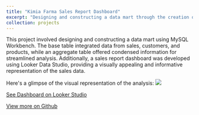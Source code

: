 ```yaml
---
title: "Kimia Farma Sales Report Dashboard"
excerpt: "Designing and constructing a data mart through the creation of base and aggregate tables using MySQL Workbench. Developing a sales report dashboard utilizing Looker Data Studio for streamlined analysis."
collection: projects
---
```


This project involved designing and constructing a data mart using MySQL Workbench. The base table integrated data from sales, customers, and products, while an aggregate table offered condensed information for streamlined analysis. Additionally, a sales report dashboard was developed using Looker Data Studio, providing a visually appealing and informative representation of the sales data.

Here's a glimpse of the visual representation of the analysis:
<img src="/images/kimia_farma_sales_report_dashboard.png?raw=true"/>

[See Dashboard on Looker Studio](https://lookerstudio.google.com/u/0/reporting/f4d9925e-4658-4d37-bda0-772ba811ab40/page/fnySD)

[View more on Github](https://github.com/fathinafif/SalesReportDashboard_KimiaFarma_VIX)
